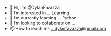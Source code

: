 - 👋 Hi, I’m @DylanFavazza
- 👀 I’m interested in ... Learning
- 🌱 I’m currently learning ... Python
- 💞️ I’m looking to collaborate on ...
- 📫 How to reach me ...dylanfavazza@gmail.com

<!---
DylanFavazza/DylanFavazza is a ✨ special ✨ repository because its `README.md` (this file) appears on your GitHub profile.
You can click the Preview link to take a look at your changes.
--->
